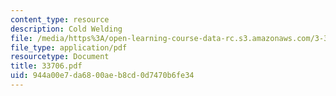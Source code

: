 ```yaml
---
content_type: resource
description: Cold Welding
file: /media/https%3A/open-learning-course-data-rc.s3.amazonaws.com/3-37-welding-and-joining-processes-fall-2002/944a00e7da6800aeb8cd0d7470b6fe34_33706.pdf
file_type: application/pdf
resourcetype: Document
title: 33706.pdf
uid: 944a00e7-da68-00ae-b8cd-0d7470b6fe34
---
```

